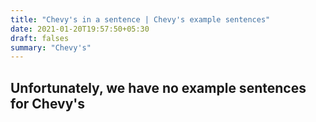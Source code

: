 ```yaml
---
title: "Chevy's in a sentence | Chevy's example sentences"
date: 2021-01-20T19:57:50+05:30
draft: falses
summary: "Chevy's"
---
```

## Unfortunately, we have no example sentences for Chevy's                 
